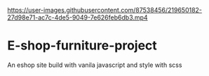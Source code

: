 

https://user-images.githubusercontent.com/87538456/219650182-27d98e71-ac7c-4de5-9049-7e626feb6db3.mp4


# E-shop-furniture-project
An eshop site build with vanila javascript and style with scss
